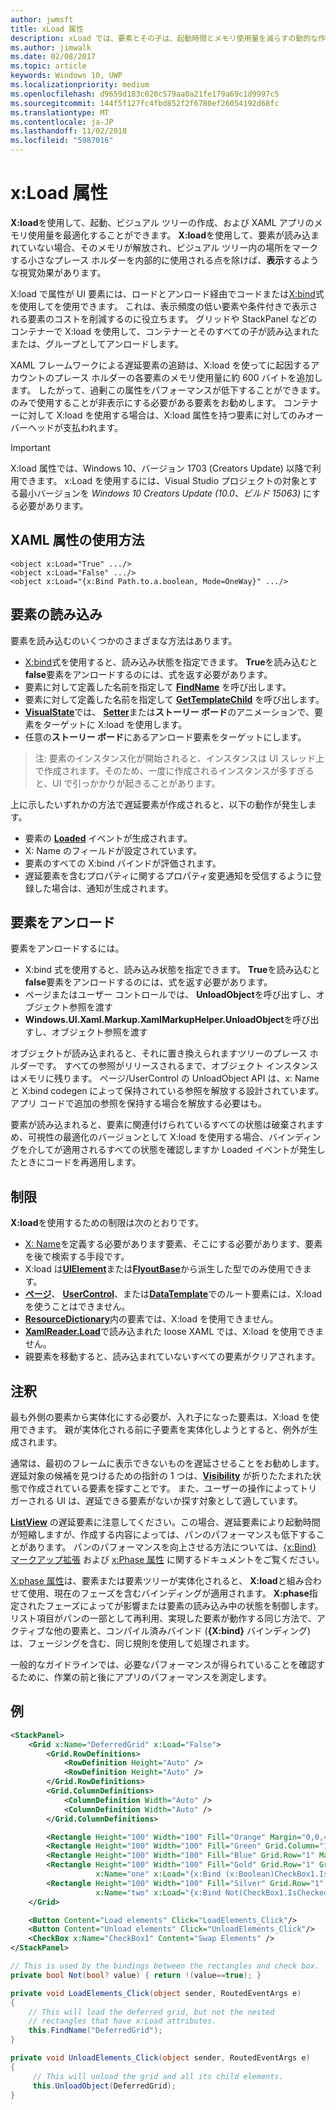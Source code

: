 ```yaml
---
author: jwmsft
title: xLoad 属性
description: xLoad では、要素とその子は、起動時間とメモリ使用量を減らすの動的な作成と破棄できます。 
ms.author: jimwalk
ms.date: 02/08/2017
ms.topic: article
keywords: Windows 10, UWP
ms.localizationpriority: medium
ms.openlocfilehash: d9659d183c020c579aa0a21fe179a69c1d9997c5
ms.sourcegitcommit: 144f5f127fc4fbd852f2f6780ef26054192d68fc
ms.translationtype: MT
ms.contentlocale: ja-JP
ms.lasthandoff: 11/02/2018
ms.locfileid: "5987016"
---
```

# <a name="xload-attribute"></a>x:Load 属性

**X:load**を使用して、起動、ビジュアル ツリーの作成、および XAML アプリのメモリ使用量を最適化することができます。 **X:load**を使用して、要素が読み込まれていない場合、そのメモリが解放され、ビジュアル ツリー内の場所をマークする小さなプレース ホルダーを内部的に使用される点を除けば、**表示**するような視覚効果があります。

X:load で属性が UI 要素には、ロードとアンロード経由でコードまたは[X:bind](x-bind-markup-extension.md)式を使用してを使用できます。 これは、表示頻度の低い要素や条件付きで表示される要素のコストを削減するのに役立ちます。 グリッドや StackPanel などのコンテナーで X:load を使用して、コンテナーとそのすべての子が読み込まれたまたは、グループとしてアンロードします。

XAML フレームワークによる遅延要素の追跡は、X:load を使ってに起因するアカウントのプレース ホルダーの各要素のメモリ使用量に約 600 バイトを追加します。 したがって、過剰この属性をパフォーマンスが低下することができます。 のみで使用することが非表示にする必要がある要素をお勧めします。 コンテナーに対して X:load を使用する場合は、X:load 属性を持つ要素に対してのみオーバーヘッドが支払われます。

> [!IMPORTANT]
> X:load 属性では、Windows 10、バージョン 1703 (Creators Update) 以降で利用できます。 x:Load を使用するには、Visual Studio プロジェクトの対象とする最小バージョンを *Windows 10 Creators Update (10.0、ビルド 15063)* にする必要があります。

## <a name="xaml-attribute-usage"></a>XAML 属性の使用方法

``` syntax
<object x:Load="True" .../>
<object x:Load="False" .../>
<object x:Load="{x:Bind Path.to.a.boolean, Mode=OneWay}" .../>
```

## <a name="loading-elements"></a>要素の読み込み

要素を読み込むのいくつかのさまざまな方法はあります。

- [X:bind](x-bind-markup-extension.md)式を使用すると、読み込み状態を指定できます。 **True**を読み込むと**false**要素をアンロードするのには、式を返す必要があります。
- 要素に対して定義した名前を指定して [**FindName**](https://msdn.microsoft.com/library/windows/apps/br208715) を呼び出します。
- 要素に対して定義した名前を指定して [**GetTemplateChild**](https://msdn.microsoft.com/library/windows/apps/br209416) を呼び出します。
- [**VisualState**](https://msdn.microsoft.com/library/windows/apps/br209007)では、 [**Setter**](https://msdn.microsoft.com/library/windows/apps/br208817)または**ストーリー ボード**のアニメーションで、要素をターゲットに X:load を使用します。
- 任意の**ストーリー ボード**にあるアンロード要素をターゲットにします。

> 注: 要素のインスタンス化が開始されると、インスタンスは UI スレッド上で作成されます。そのため、一度に作成されるインスタンスが多すぎると、UI で引っかかりが起きることがあります。

上に示したいずれかの方法で遅延要素が作成されると、以下の動作が発生します。

- 要素の [**Loaded**](https://msdn.microsoft.com/library/windows/apps/br208723) イベントが生成されます。
- X: Name のフィールドが設定されています。
- 要素のすべての X:bind バインドが評価されます。
- 遅延要素を含むプロパティに関するプロパティ変更通知を受信するように登録した場合は、通知が生成されます。

## <a name="unloading-elements"></a>要素をアンロード

要素をアンロードするには。

- X:bind 式を使用すると、読み込み状態を指定できます。 **True**を読み込むと**false**要素をアンロードするのには、式を返す必要があります。
- ページまたはユーザー コントロールでは、 **UnloadObject**を呼び出すし、オブジェクト参照を渡す
- **Windows.UI.Xaml.Markup.XamlMarkupHelper.UnloadObject**を呼び出すし、オブジェクト参照を渡す

オブジェクトが読み込まれると、それに置き換えられますツリーのプレース ホルダーです。 すべての参照がリリースされるまで、オブジェクト インスタンスはメモリに残ります。 ページ/UserControl の UnloadObject API は、x: Name と X:bind codegen によって保持されている参照を解放する設計されています。 アプリ コードで追加の参照を保持する場合を解放する必要はも。

要素が読み込まれると、要素に関連付けられているすべての状態は破棄されますめ、可視性の最適化のバージョンとして X:load を使用する場合、バインディングを介してが適用されるすべての状態を確認しますか Loaded イベントが発生したときにコードを再適用します。

## <a name="restrictions"></a>制限

**X:load**を使用するための制限は次のとおりです。

- [X: Name](x-name-attribute.md)を定義する必要があります要素、そこにする必要があります、要素を後で検索する手段です。
- X:load は[**UIElement**](https://msdn.microsoft.com/library/windows/apps/br208911)または[**FlyoutBase**](https://msdn.microsoft.com/library/windows/apps/dn279249)から派生した型でのみ使用できます。
- [**ページ**](https://msdn.microsoft.com/library/windows/apps/windows.ui.xaml.controls.page)、 [**UserControl**](https://msdn.microsoft.com/library/windows/apps/windows.ui.xaml.controls.usercontrol)、または[**DataTemplate**](https://msdn.microsoft.com/library/windows/apps/br242348)でのルート要素には、X:load を使うことはできません。
- [**ResourceDictionary**](https://msdn.microsoft.com/library/windows/apps/br208794)内の要素では、X:load を使用できません。
- [**XamlReader.Load**](https://msdn.microsoft.com/library/windows/apps/br228048)で読み込まれた loose XAML では、X:load を使用できません。
- 親要素を移動すると、読み込まれていないすべての要素がクリアされます。

## <a name="remarks"></a>注釈

最も外側の要素から実体化にする必要が、入れ子になった要素は、X:load を使用できます。 親が実体化される前に子要素を実体化しようとすると、例外が生成されます。

通常は、最初のフレームに表示できないものを遅延させることをお勧めします。遅延対象の候補を見つけるための指針の 1 つは、[**Visibility**](https://msdn.microsoft.com/library/windows/apps/br208992) が折りたたまれた状態で作成されている要素を探すことです。 また、ユーザーの操作によってトリガーされる UI は、遅延できる要素がないか探す対象として適しています。

[**ListView**](https://msdn.microsoft.com/library/windows/apps/br242878) の遅延要素に注意してください。この場合、遅延要素により起動時間が短縮しますが、作成する内容によっては、パンのパフォーマンスも低下することがあります。 パンのパフォーマンスを向上させる方法については、[{x:Bind} マークアップ拡張](x-bind-markup-extension.md) および [x:Phase 属性](x-phase-attribute.md) に関するドキュメントをご覧ください。

[X:phase 属性](x-phase-attribute.md)は、要素または要素ツリーが実体化されると、 **X:load**と組み合わせて使用、現在のフェーズを含むバインディングが適用されます。 **X:phase**指定されたフェーズによってが影響または要素の読み込み中の状態を制御します。 リスト項目がパンの一部として再利用、実現した要素が動作する同じ方法で、アクティブな他の要素と、コンパイル済みバインド (**{X:bind}** バインディング) は、フェージングを含む、同じ規則を使用して処理されます。

一般的なガイドラインでは、必要なパフォーマンスが得られていることを確認するために、作業の前と後にアプリのパフォーマンスを測定します。

## <a name="example"></a>例

```xml
<StackPanel>
    <Grid x:Name="DeferredGrid" x:Load="False">
        <Grid.RowDefinitions>
            <RowDefinition Height="Auto" />
            <RowDefinition Height="Auto" />
        </Grid.RowDefinitions>
        <Grid.ColumnDefinitions>
            <ColumnDefinition Width="Auto" />
            <ColumnDefinition Width="Auto" />
        </Grid.ColumnDefinitions>

        <Rectangle Height="100" Width="100" Fill="Orange" Margin="0,0,4,4"/>
        <Rectangle Height="100" Width="100" Fill="Green" Grid.Column="1" Margin="4,0,0,4"/>
        <Rectangle Height="100" Width="100" Fill="Blue" Grid.Row="1" Margin="0,4,4,0"/>
        <Rectangle Height="100" Width="100" Fill="Gold" Grid.Row="1" Grid.Column="1" Margin="4,4,0,0"
                   x:Name="one" x:Load="{x:Bind (x:Boolean)CheckBox1.IsChecked, Mode=OneWay}"/>
        <Rectangle Height="100" Width="100" Fill="Silver" Grid.Row="1" Grid.Column="1" Margin="4,4,0,0"
                   x:Name="two" x:Load="{x:Bind Not(CheckBox1.IsChecked), Mode=OneWay}"/>
    </Grid>

    <Button Content="Load elements" Click="LoadElements_Click"/>
    <Button Content="Unload elements" Click="UnloadElements_Click"/>
    <CheckBox x:Name="CheckBox1" Content="Swap Elements" />
</StackPanel>
```

```csharp
// This is used by the bindings between the rectangles and check box.
private bool Not(bool? value) { return !(value==true); }

private void LoadElements_Click(object sender, RoutedEventArgs e)
{
    // This will load the deferred grid, but not the nested
    // rectangles that have x:Load attributes.
    this.FindName("DeferredGrid"); 
}

private void UnloadElements_Click(object sender, RoutedEventArgs e)
{
     // This will unload the grid and all its child elements.
     this.UnloadObject(DeferredGrid);
}
```

